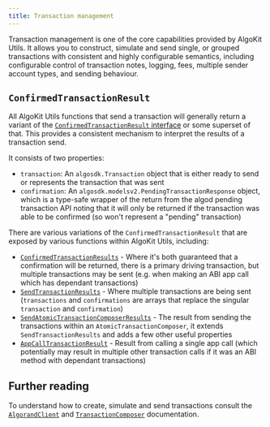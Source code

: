 ```yaml
---
title: Transaction management
---
```


Transaction management is one of the core capabilities provided by AlgoKit Utils. It allows you to construct, simulate and send single, or grouped transactions with consistent and highly configurable semantics, including configurable control of transaction notes, logging, fees, multiple sender account types, and sending behaviour.

## `ConfirmedTransactionResult`

All AlgoKit Utils functions that send a transaction will generally return a variant of the [`ConfirmedTransactionResult` interface](../code/interfaces/types_transaction.ConfirmedTransactionResult) or some superset of that. This provides a consistent mechanism to interpret the results of a transaction send.

It consists of two properties:

- `transaction`: An `algosdk.Transaction` object that is either ready to send or represents the transaction that was sent
- `confirmation`: An `algosdk.modelsv2.PendingTransactionResponse` object, which is a type-safe wrapper of the return from the algod pending transaction API noting that it will only be returned if the transaction was able to be confirmed (so won't represent a "pending" transaction)

There are various variations of the `ConfirmedTransactionResult` that are exposed by various functions within AlgoKit Utils, including:

- [`ConfirmedTransactionResults`](../code/interfaces/types_transaction.ConfirmedTransactionResults) - Where it's both guaranteed that a confirmation will be returned, there is a primary driving transaction, but multiple transactions may be sent (e.g. when making an ABI app call which has dependant transactions)
- [`SendTransactionResults`](../code/interfaces/types_transaction.SendTransactionResults) - Where multiple transactions are being sent (`transactions` and `confirmations` are arrays that replace the singular `transaction` and `confirmation`)
- [`SendAtomicTransactionComposerResults`](../code/interfaces/types_transaction.SendAtomicTransactionComposerResults) - The result from sending the transactions within an `AtomicTransactionComposer`, it extends `SendTransactionResults` and adds a few other useful properties
- [`AppCallTransactionResult`](../code/interfaces/types_app.AppCallTransactionResult) - Result from calling a single app call (which potentially may result in multiple other transaction calls if it was an ABI method with dependant transactions)

## Further reading

To understand how to create, simulate and send transactions consult the [`AlgorandClient`](./algorand-client) and [`TransactionComposer`](./transaction-composer) documentation.
